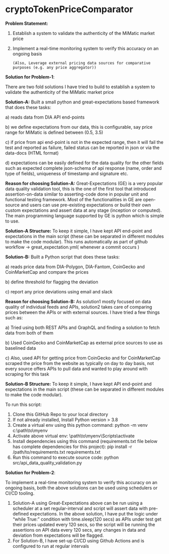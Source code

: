 # cryptoTokenPriceComparator

**Problem Statement:**

1. Establish a system to validate the authenticity of the MiMatic market price
2. Implement a real-time monitoring system to verify this accuracy on an ongoing basis

       (Also, Leverage external pricing data sources for comparative purposes (e.g. any price aggregator))

**Solution for Problem-1**:

There are two fold solutions I have tried to build to establish a system to validate the authenticity of the MiMatic market price

**Solution-A:** Built a small python and great-expectations based framework that does these tasks:

a) reads data from DIA API end-points

b) we define expectations from our data, this is configurable, say price range for MiMatic is defined between (0.5, 3.5)

c) if price from api end-point is not in the expected range, then it will fail the test and reported as failure, failed status can be reported in json or via the data-docs (HTML format)

d) expectations can be easily defined for the data quality for the other fields such as expected complete json-schema of api response (name, order and type of fields), uniqueness of timestamp and signature etc.

**Reason for choosing Solution-A:** Great-Expectations (GE) is a very popular data quality validation tool, this is the one of the first tool that introduced assertion-on-data similar to asserting-code done in popular unit and functional testing framework. Most of the functionalities in GE are open-source and users can use pre-existing expectations or build their own custom expectations and assert data at any stage (inception or computed). The main programming language supported by GE is python which is simple to use. 

**Solution-A Structure:** To keep it simple, I have kept API end-point and expectations in the main script (these can be separated in different modules to make the code modular). 
This runs automatically as part of github workflow -> great_expectation.yml(  whenever a commit occurs )

**Solution-B:** Built a Python script that does these tasks:

a) reads price data from DIA-Polygon, DIA-Fantom, CoinGecko and CoinMarketCap and compare the prices 

b) define threshold for flagging the deviation

c) report any price deviations using email and slack

**Reason for choosing Solution-B:** As solution1 mostly focused on data quality of individual feeds and APIs, solution2 takes care of comparing prices between the APIs or with external sources. I have tried a few things such as:

a) Tried using both REST APIs and GraphQL and finding a solution to fetch data from both of them

b) Used CoinGecko and CoinMarketCap as external price sources to use as baselined data

c) Also, used API for getting price from CoinGecko and for CoinMarketCap scraped the price from the website as typically on day to day basis, not every source offers APIs to pull data and wanted to play around with scraping for this task

**Solution-B Structure:** To keep it simple, I have kept API end-point and expectations in the main script (these can be separated in different modules to make the code modular). 

To run this script:

1. Clone this GitHub Repo to your local directory
2. If not already installed, Install Python version > 3.8
3. Create a virtual env using this python command: python -m venv c:\path\to\myenv
4. Activate above virtual env: \path\to\myenv\Scripts\activate
5. Install dependencies using this command (requirements.txt file below has complete dependencies for this project): pip install -r /path/to/requirements.txt requirements.txt
6. Run this command to execute source code: python src/api_data_quality_validation.py

**Solution for Problem-2**: 

To implement a real-time monitoring system to verify this accuracy on an ongoing basis, both the above solutions can be used using schedulers or CI/CD tooling.

1. Solution-A using Great-Expectations above can be run using a scheduler at a set regular-interval and script will assert data with pre-defined expectations. In the above solution, I have put the logic under “while True:” condition with time.sleep(120 secs) as APIs under test get their prices updated every 120 secs, so the script will be running the assertions on API data every 120 secs, any changes in data and deviation from expectations will be flagged.
2. For Solution-B, I have set-up CI/CD using Github Actions and is configured to run at regular intervals
